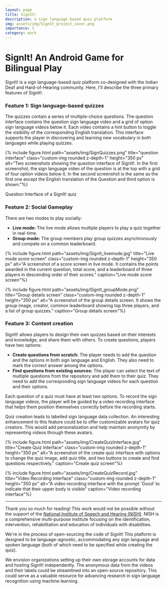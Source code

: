```yaml
---
layout: page
title: SignIt!
description: a sign language based quiz platform
img: assets/img/SignIt_project_cover.png
importance: 1
category: work
---
```


# SignIt! An Android Game for Bilingual Play

SignIt! is a sign language-based quiz platform co-designed with the Indian Deaf and Hard-of-Hearing community. Here, I'll describe the three primary features of SignIt!.

<style>
.custom-img {
  height: 300px;
  width: auto; /* maintain aspect ratio */
  max-width: 100%; /* max width is the width of the parent element */
}
</style>

### Feature 1: Sign language-based quizzes

The quizzes contain a series of multiple-choice questions. The question interface contains the question sign language video and a grid of option sign language videos below it. Each video contains a hint button to toggle the visibility of the corresponding English translation. This interface supports the player in discovering and learning new vocabulary in both languages while playing quizzes.

<div class="row">

<div class="col-sm mt-3 mt-md-0 d-flex justify-content-center">

{% include figure.html path="assets/img/SignQuizzes.png" title="question interface" class="custom-img rounded z-depth-1" height="350 px" alt="Two screenshots showing the question interface of SignIt!. In the first screenshot, the sign language video of the question is at the top with a grid of four option videos below it. In the second screenshot is the same as the first one except the English translation of the Question and third option is shown."%}

</div>

</div>

<div class="caption">

Question Interface of a SignIt! quiz

</div>

### Feature 2: Social Gameplay

There are two modes to play socially:

<ul>
<li> <b>Live mode: </b>The live mode allows multiple players to play a quiz together in real-time.</li>
<li> <b>Group mode: </b> The group members play group quizzes asynchronously and compete on a common leaderboard.</li>
</ul>

<div class="row justify-content-sm-center">

<div class="col-sm-4 mt-3 mt-md-0">

{% include figure.html path="assets/img/SignIt_livemode.jpg" title="Live mode score screen" class="custom-img rounded z-depth-1" height="350 px" alt="A screenshot of a score screen in live mode. It contains the points awarded in the current question, total score, and a leaderboard of three players in descending order of their scores." caption="Live mode score screen"%}

</div>

<div class="col-sm-4 mt-3 mt-md-0">

{% include figure.html path="assets/img/SignIt_groupMode.png" title="Group details screen" class="custom-img rounded z-depth-1" height="350 px" alt="A screenshot of the group details screen. It shows the group image, creator, common leaderboard showing top three players, and a list of group quizzes." caption="Group details screen"%}

</div>

</div>


### Feature 3: Content creation

SignIt! allows players to design their own quizzes based on their interests and knowledge, and share them with others. To create questions, players have two options:

<ul>
<li> <b>Create questions from scratch:</b> The player needs to add the question and the options in both sign language and English. They also need to mark the correct answer among the options. </li>
<li> <b>Find questions from existing sources:</b> The player can select the text of multiple questions from the repository and add them to their quiz. They need to add the corresponding sign language videos for each question and their options. </li>
</ul>

Each question of a quiz must have at least two options. To record the sign language videos, the player will be guided by a video recording interface that helps them position themselves correctly before the recording starts.

Quiz creation leads to labelled sign language data collection. An interesting enhancement to this feature could be to offer customizable avatars for quiz creators. This would add personalization and help maintain anonymity by representing videos through these avatars. 

<div class="row justify-content-center">

<div class="col-sm-4 mt-3 mt-md-0">

{% include figure.html path="assets/img/CreateQuizInterface.jpg" title="Create Quiz Interface" class="custom-img rounded z-depth-1" height="350 px" alt="A screenshot of the create quiz interface with options to change the quiz image, add quiz title, and two buttons to create and find questions respectively." caption="Create quiz screen"%}

</div>

<div class="col-sm-4 mt-3 mt-md-0">

{% include figure.html path="assets/img/CreateQuizRecord.jpg" title="Video Recording Interface" class="custom-img rounded z-depth-1" height="350 px" alt="A video recording interface with the prompt 'Good' to indicate that their upper body is visible" caption="Video recording interface"%}

</div>
</div>

<hr/>

Thank you so much for reading! This work would not be possible without the support of the [National Institute of Speech and Hearing (NISH)](https://nish.ac.in/). NISH is a comprehensive multi-purpose institute focusing on the identification, intervention, rehabilitation and education of individuals with disabilities. 

We're in the process of open-sourcing the code of SignIt! This platform is designed to be language-agnostic, accommodating any sign language and spoken language (both of which need to be specified while creating the quiz). 

We envision organizations setting up their own storage accounts for data and hosting SignIt! independently. The anonymous data from the videos and their labels could be streamlined into an open-source repository. This could serve as a valuable resource for advancing research in sign language recognition using machine learning. 